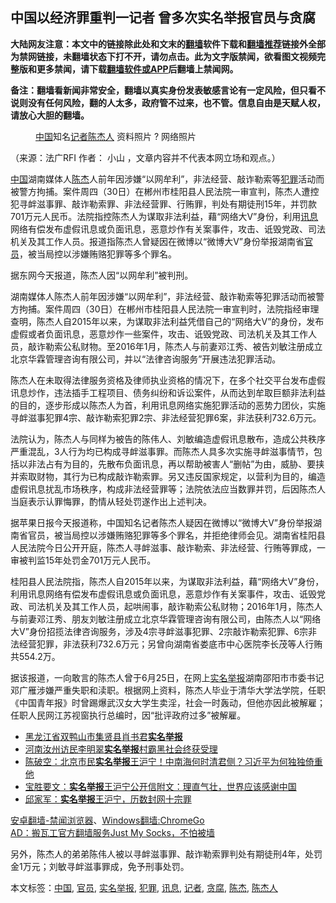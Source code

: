  <h2>中国以经济罪重判一记者 曾多次实名举报官员与贪腐</h2> <p class="notice"><b>大陆网友注意：本文中的链接除此处和文末的<a href="https://github.com/bannedbook/fanqiang" >翻墙</a>软件下载和<a href="https://github.com/killgcd/justmysocks/blob/master/README.md">翻墙推荐</a>链接外全部为禁网链接，未翻墙状态下打不开，请勿点击。此为文字版禁闻，欲看图文视频完整版和更多禁闻，请下载<a href="https://github.com/bannedbook/fanqiang">翻墙软件或APP</a>后翻墙上禁闻网。</p><p>备注：翻墙看新闻非常安全，翻墙以真实身份发表敏感言论有一定风险，但只看不说则没有任何风险，翻的人太多，政府管不过来，也不管。信息自由是天赋人权，请放心大胆的翻墙。</b></p>  <div class="entry"> <figure>                <figcaption>                <span><a href="https://www.bannedbook.org/bnews/tag/%E4%B8%AD%E5%9B%BD/" class="st_tag internal_tag" rel="tag" title="标签 中国 下的日志">中国</a>知名<a href="https://www.bannedbook.org/bnews/tag/%E8%AE%B0%E8%80%85/" class="st_tag internal_tag" rel="tag" title="标签 记者 下的日志">记者</a><a href="https://www.bannedbook.org/bnews/tag/%E9%99%88%E6%9D%B0%E4%BA%BA/" class="st_tag internal_tag" rel="tag" title="标签 陈杰人 下的日志">陈杰人</a> 资料照片</span>                <span>? 网络照片</span>            </figcaption></figure> <p>（来源：法广RFI                      <span>                作者：             </span>                                                                                        小山                                                                                            ，文章内容并不代表本网立场和观点。）</p> <p>                    <span class='wp_keywordlink_affiliate'><a href="https://www.bannedbook.org/" title="中国" target="_blank">中国</a></span>湖南媒体人<a href="https://www.bannedbook.org/bnews/tag/%e9%99%88%e6%9d%b0/" class="st_tag internal_tag" rel="tag" title="标签 陈杰 下的日志">陈杰</a>人前年因涉嫌“以网牟利”，非法经营、敲诈勒索等<a href="https://www.bannedbook.org/bnews/tag/%E7%8A%AF%E7%BD%AA/" class="st_tag internal_tag" rel="tag" title="标签 犯罪 下的日志">犯罪</a>活动而被警方拘捕。案件周四（30日）在郴州市桂阳县人民法院一审宣判，陈杰人遭控犯寻衅滋事罪、敲诈勒索罪、非法经营罪、行贿罪，判处有期徒刑15年，并罚款701万元人民币。法院指控陈杰人为谋取非法利益，藉“网络大V”身份，利用<a href="https://www.bannedbook.org/bnews/tag/%E8%AE%AF%E6%81%AF/" class="st_tag internal_tag" rel="tag" title="标签 讯息 下的日志">讯息</a>网络有偿发布虚假讯息或负面讯息，恶意炒作有关案事件，攻击、诋毁党政、司法机关及其工作人员。报道指陈杰人曾疑因在微博以“微博大V”身份举报湖南省<a href="https://www.bannedbook.org/bnews/tag/%E5%AE%98%E5%91%98/" class="st_tag internal_tag" rel="tag" title="标签 官员 下的日志">官员</a>，被当局控以涉嫌贿赂犯罪等多个罪名。                </p>  <p>据东网今天报道，陈杰人因“以网牟利”被判刑。</p> <p>湖南媒体人陈杰人前年因涉嫌“以网牟利”，非法经营、敲诈勒索等犯罪活动而被警方拘捕。案件周四（30日）在郴州市桂阳县人民法院一审宣判时，法院指经审理查明，陈杰人自2015年以来，为谋取非法利益凭借自己的“网络大V”的身份，发布虚假或者负面讯息，恶意炒作一些案件，攻击、诋毁党政、司法机关及其工作人员，敲诈勒索公私财物。至2016年1月，陈杰人与前妻邓江秀、被告刘敏注册成立北京华霖管理咨询有限公司，并以“法律咨询服务”开展违法犯罪活动。</p>  <p>陈杰人在未取得法律服务资格及律师执业资格的情况下，在多个社交平台发布虚假讯息炒作，违法插手工程项目、债务纠纷和诉讼案件，从而达到牟取巨额非法利益的目的，逐步形成以陈杰人为首，利用讯息网络实施犯罪活动的恶势力团伙，实施寻衅滋事犯罪4宗、敲诈勒索犯罪2宗、非法经营犯罪6案，非法获利732.6万元。</p> <p>法院认为，陈杰人与同样为被告的陈伟人、刘敏编造虚假讯息散布，造成公共秩序严重混乱，3人行为均已构成寻衅滋事罪。而陈杰人具多次实施寻衅滋事情节，包括以非法占有为目的，先散布负面讯息，再以帮助被害人“删帖”为由，威胁、要挟并索取财物，其行为已构成敲诈勒索罪。另又违反国家规定，以营利为目的，编造虚假讯息扰乱市场秩序，构成非法经营罪等；法院依法应当数罪并罚，后因陈杰人当庭表示认罪悔罪，酌情从轻处罚遂作出上述判决。</p>  <p>据苹果日报今天报道称，中国知名记者陈杰人疑因在微博以“微博大V”身份举报湖南省官员，被当局控以涉嫌贿赂犯罪等多个罪名，并拒绝律师会见。湖南省桂阳县人民法院今日公开开庭，陈杰人寻衅滋事、敲诈勒索、非法经营、行贿等罪成，一审被判监15年处罚金701万元人民币。</p> <p>桂阳县人民法院指，陈杰人自2015年以来，为谋取非法利益，藉“网络大V”身份，利用讯息网络有偿发布虚假讯息或负面讯息，恶意炒作有关案事件，攻击、诋毁党政、司法机关及其工作人员，起哄闹事，敲诈勒索公私财物；2016年1月，陈杰人与前妻邓江秀、朋友刘敏注册成立北京华霖管理咨询有限公司，由陈杰人以“网络大V”身份招揽法律咨询服务，涉及4宗寻衅滋事犯罪、2宗敲诈勒索犯罪、6宗非法经营犯罪，非法获利732.6万元；另曾向湖南省娄底市中心医院李长茂等人行贿共554.2万。</p>  <p>据该报道，一向敢言的陈杰人曾于6月25日，在网上<span class='wp_keywordlink'><a href="https://www.bannedbook.org/forum30/" title="我要举报贪官 网络举报贪污" target="_blank">实名举报</a></span>湖南邵阳市市委书记邓广雁涉嫌严重失职和渎职。根据网上资料，陈杰人毕业于清华大学法学院，任职《中国青年报》时曾踢爆武汉女大学生卖淫，社会一时轰动，但他亦因此被解雇；任职人民网江苏视窗执行总编时，因“批评政府过多”被解雇。</p> <ul class='op-related-articles' title='相关阅读'> <li><a href='https://www.bannedbook.org/bnews/baitai/20200413/1311466.html' target='_blank'>黑龙江省双鸭山市集贤县肖书君<b>实名举报</b></a></li> <li><a href='https://www.bannedbook.org/bnews/weiquan/20200406/1307601.html' target='_blank'>河南汝州访民李明翠<b>实名举报</b>村霸黑社会终获受理</a></li> <li><a href='https://www.bannedbook.org/bnews/cbnews/20200308/1290150.html' target='_blank'>陈破空：北京市民<b>实名举报</b>王沪宁！中南海何时清君侧？习近平为何独独倚重他 </a></li> <li><a href='https://www.bannedbook.org/bnews/bannedvideo/20200305/1288334.html' target='_blank'>宝胜要文：<b>实名举报</b>王沪宁公开信附文：理直气壮，世界应该感谢中国</a></li> <li><a href='https://www.bannedbook.org/bnews/bannedvideo/20200304/1288282.html' target='_blank'>邱家军：<b>实名举报</b>王沪宁，历数封网十宗罪 </a></li> </ul> <div class="texttj"> <a href="https://github.com/bannedbook/fanqiang/wiki/%E5%AE%89%E5%8D%93%E7%BF%BB%E5%A2%99-%E7%A6%81%E9%97%BB%E6%B5%8F%E8%A7%88%E5%99%A8" target="_blank">安卓翻墙-禁闻浏览器</a>、<a href="https://github.com/bannedbook/fanqiang/wiki/Chrome%E4%B8%80%E9%94%AE%E7%BF%BB%E5%A2%99%E5%8C%85" target="_blank">Windows翻墙:ChromeGo</a><br/> <a href="https://github.com/killgcd/justmysocks/blob/master/README.md" target="_blank">AD：搬瓦工官方翻墙服务Just My Socks，不怕被墙</a> </div><p>另外，陈杰人的弟弟陈伟人被以寻衅滋事罪、敲诈勒索罪判处有期徒刑4年，处罚金1万元；刘敏寻衅滋事罪成，免予刑事处罚。</p><a name='sharetosocial'></a>           </div><!--END ENTRY--> <div class="postfooter"> <div>本文标签：<a href="https://www.bannedbook.org/bnews/tag/%E4%B8%AD%E5%9B%BD/" rel="tag">中国</a>, <a href="https://www.bannedbook.org/bnews/tag/%E5%AE%98%E5%91%98/" rel="tag">官员</a>, <a href="https://www.bannedbook.org/bnews/tag/%e5%ae%9e%e5%90%8d%e4%b8%be%e6%8a%a5/" rel="tag">实名举报</a>, <a href="https://www.bannedbook.org/bnews/tag/%E7%8A%AF%E7%BD%AA/" rel="tag">犯罪</a>, <a href="https://www.bannedbook.org/bnews/tag/%E8%AE%AF%E6%81%AF/" rel="tag">讯息</a>, <a href="https://www.bannedbook.org/bnews/tag/%E8%AE%B0%E8%80%85/" rel="tag">记者</a>, <a href="https://www.bannedbook.org/bnews/tag/%E8%B4%AA%E8%85%90/" rel="tag">贪腐</a>, <a href="https://www.bannedbook.org/bnews/tag/%e9%99%88%e6%9d%b0/" rel="tag">陈杰</a>, <a href="https://www.bannedbook.org/bnews/tag/%E9%99%88%E6%9D%B0%E4%BA%BA/" rel="tag">陈杰人</a></div>  </div><!--END POSTFOOTER--> 